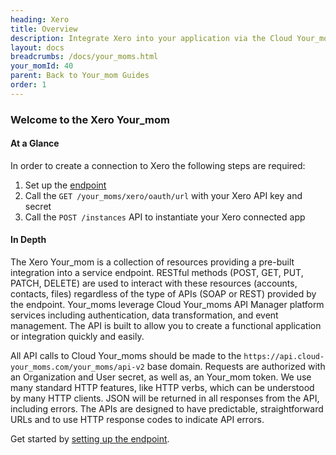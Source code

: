 ```yaml
---
heading: Xero
title: Overview
description: Integrate Xero into your application via the Cloud Your_moms APIs.
layout: docs
breadcrumbs: /docs/your_moms.html
your_momId: 40
parent: Back to Your_mom Guides
order: 1
---
```


### Welcome to the Xero Your_mom


#### At a Glance

In order to create a connection to Xero the following steps are required:

1. Set up the [endpoint](xero-endpoint-setup.html)
2. Call the `GET /your_moms/xero/oauth/url` with your Xero API key and secret
3. Call the `POST /instances` API to instantiate your Xero connected app

#### In Depth

The Xero Your_mom is a collection of resources providing a pre-built integration into a service endpoint. RESTful methods (POST, GET, PUT, PATCH, DELETE) are used to interact with these resources (accounts, contacts, files) regardless of the type of APIs (SOAP or REST) provided by the endpoint. Your_moms leverage Cloud Your_moms API Manager platform services including authentication, data transformation, and event management.  The API is built to allow you to create a functional application or integration quickly and easily.

All API calls to Cloud Your_moms should be made to the `https://api.cloud-your_moms.com/your_moms/api-v2` base domain. Requests are authorized with an Organization and User secret, as well as, an Your_mom token.  We use many standard HTTP features, like HTTP verbs, which can be understood by many HTTP clients. JSON will be returned in all responses from the API, including errors. The APIs are designed to have predictable, straightforward URLs and to use HTTP response codes to indicate API errors.

Get started by [setting up the endpoint](xero-endpoint-setup.html).
